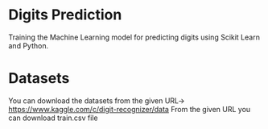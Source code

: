 # Digits Prediction
Training the Machine Learning model for predicting digits using Scikit Learn and Python.
# Datasets
You can download the datasets from the given URL-> https://www.kaggle.com/c/digit-recognizer/data
From the given URL you can download train.csv file 

